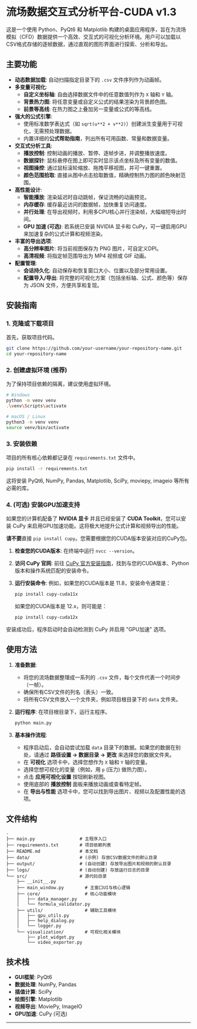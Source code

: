 
# 流场数据交互式分析平台-CUDA v1.3

这是一个使用 Python、PyQt6 和 Matplotlib 构建的桌面应用程序，旨在为流场模拟（CFD）数据提供一个高效、交互式的可视化分析环境。用户可以加载以CSV格式存储的逐帧数据，通过直观的图形界面进行探索、分析和导出。

 <!-- 建议替换为您应用的截图 -->

## 主要功能

- **动态数据加载**: 自动扫描指定目录下的 `.csv` 文件序列作为动画帧。
- **多变量可视化**:
    - **自定义坐标轴**: 自由选择数据文件中的任意数值列作为 `X` 轴和 `Y` 轴。
    - **背景热力图**: 将任意变量或自定义公式的结果渲染为背景颜色图。
    - **前景等高线**: 在热力图之上叠加另一变量或公式的等高线。
- **强大的公式引擎**:
    - 使用标准数学表达式（如 `sqrt(u**2 + v**2)`）创建派生变量用于可视化，无需预处理数据。
    - 内置详细的**公式帮助指南**，列出所有可用函数、常量和数据变量。
- **交互式分析工具**:
    - **播放控制**: 控制动画的播放、暂停、逐帧步进，并调整播放速度。
    - **数据探针**: 鼠标悬停在图上即可实时显示该点坐标及所有变量的数值。
    - **视图操控**: 通过鼠标滚轮缩放、拖拽平移视图，并可一键重置。
    - **颜色范围拾取**: 直接从图中点击拾取数值，精确控制热力图的颜色映射范围。
- **高性能设计**:
    - **智能播放**: 渲染延迟时自动跳帧，保证流畅的动画预览。
    - **内存缓存**: 缓存最近访问的数据帧，加快重复访问速度。
    - **并行处理**: 在导出视频时，利用多CPU核心并行渲染帧，大幅缩短导出时间。
    - **GPU 加速 (可选)**: 若系统已安装 NVIDIA 显卡和 CuPy，可一键启用GPU来加速复杂的公式计算和视频渲染。
- **丰富的导出选项**:
    - **高分辨率图片**: 将当前视图保存为 PNG 图片，可自定义DPI。
    - **高清视频**: 将指定帧范围导出为 MP4 视频或 GIF 动画。
- **配置管理**:
    - **会话持久化**: 自动保存和恢复窗口大小、位置以及部分常用设置。
    - **配置导入/导出**: 将完整的可视化方案（包括坐标轴、公式、颜色等）保存为 JSON 文件，方便共享和复现。

## 安装指南

### 1. 克隆或下载项目

首先，获取项目代码。

```bash
git clone https://github.com/your-username/your-repository-name.git
cd your-repository-name
```

### 2. 创建虚拟环境 (推荐)

为了保持项目依赖的隔离，建议使用虚拟环境。

```bash
# Windows
python -m venv venv
.\venv\Scripts\activate

# macOS / Linux
python3 -m venv venv
source venv/bin/activate
```

### 3. 安装依赖

项目的所有核心依赖都记录在 `requirements.txt` 文件中。

```bash
pip install -r requirements.txt
```

这将安装 PyQt6, NumPy, Pandas, Matplotlib, SciPy, moviepy, imageio 等所有必需的库。

### 4. (可选) 安装GPU加速支持

如果您的计算机配备了 **NVIDIA 显卡** 并且已经安装了 **CUDA Toolkit**，您可以安装 CuPy 来启用GPU加速功能。这将极大地提升公式计算和视频导出的性能。

**请不要**直接 `pip install cupy`。您需要根据您的CUDA版本安装对应的CuPy包。

1.  **检查您的CUDA版本**:
    在终端中运行 `nvcc --version`。

2.  **访问 CuPy 官网**:
    前往 [CuPy 官方安装指南](https://cupy.dev/)，找到与您的CUDA版本、Python版本和操作系统匹配的安装命令。

3.  **运行安装命令**:
    例如，如果您的CUDA版本是 11.8，安装命令通常是：
    ```bash
    pip install cupy-cuda11x
    ```
    如果您的CUDA版本是 12.x，则可能是：
    ```bash
    pip install cupy-cuda12x
    ```

安装成功后，程序启动时会自动检测到 CuPy 并启用 "GPU加速" 选项。

## 使用方法

1.  **准备数据**:
    - 将您的流场数据整理成一系列的 `.csv` 文件，每个文件代表一个时间步（一帧）。
    - 确保所有CSV文件的列名（表头）一致。
    - 将所有CSV文件放入一个文件夹，例如项目根目录下的 `data` 文件夹。

2.  **运行程序**:
    在项目根目录下，运行主程序。
    ```bash
    python main.py
    ```

3.  **基本操作流程**:
    - 程序启动后，会自动尝试加载 `data` 目录下的数据。如果您的数据在别处，请通过 **路径设置 -> 数据目录 -> 更改** 来选择您的数据文件夹。
    - 在 **可视化** 选项卡中，选择您想作为 `X` 轴和 `Y` 轴的变量。
    - 选择您想可视化的变量（例如，用 `p` (压力) 做热力图）。
    - 点击 **应用可视化设置** 按钮刷新视图。
    - 使用底部的 **播放控制** 面板来播放动画或查看特定帧。
    - 在 **导出与性能** 选项卡中，您可以找到导出图片、视频以及配置性能的选项。

## 文件结构

```
.
├── main.py                 # 主程序入口
├── requirements.txt        # 项目依赖列表
├── README.md               # 本文档
├── data/                   # (示例) 存放CSV数据文件的默认目录
├── output/                 # (自动创建) 存放导出图片和视频的默认目录
├── logs/                   # (自动创建) 存放运行日志的目录
└── src/                    # 源代码目录
    ├── __init__.py
    ├── main_window.py        # 主窗口UI与核心逻辑
    ├── core/                 # 核心功能模块
    │   ├── data_manager.py
    │   └── formula_validator.py
    ├── utils/                # 辅助工具模块
    │   ├── gpu_utils.py
    │   ├── help_dialog.py
    │   └── logger.py
    └── visualization/        # 可视化相关模块
        ├── plot_widget.py
        └── video_exporter.py
```

## 技术栈

- **GUI框架**: PyQt6
- **数据处理**: NumPy, Pandas
- **插值计算**: SciPy
- **绘图引擎**: Matplotlib
- **视频导出**: MoviePy, ImageIO
- **GPU加速**: CuPy (可选)

---
